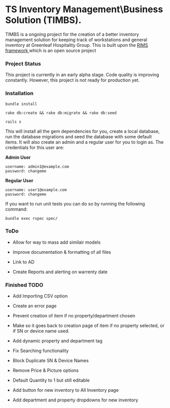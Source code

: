 # TS Inventory Management\Business Solution (TIMBS).

TIMBS is a ongoing project for the creation of a better inventory management solution for keeping track of workstations and general inventory at Greenleaf Hospitality Group. This is built upon the [RIMS framework ](https://github.com/DamageStudios/rims) which is an open source project


### Project Status
This project is currently in an early alpha stage. Code quality is improving constantly. However, this project is not ready for production yet.

### Installation

`bundle install`

`rake db:create && rake db:migrate && rake db:seed`

`rails s`

This will install all the gem dependencies for you, create a local database, run the database migrations and seed the database with some default items. It will also create an admin and a regular user for you to login as. The credentials for this user are:

**Admin User**
```
username: admin1@example.com
password: changeme
```
**Regular User**
```
username: user1@example.com
password: changeme
```

If you want to run unit tests you can do so by running the following command:

`bundle exec rspec spec/`


### ToDo

* Allow for way to mass add similair models

* Improve documentation & formatting of all files

* Link to AD

* Create Reports and alerting on warrenty date

### Finished TODO

* Add Importing CSV option

* Create an error page

* Prevent creation of item if no property/department chosen

* Make so it goes back to creation page of item if no property selected, or if SN or device name used.

* Add dynamic property and department tag

* Fix Searching functionality

* Block Duplicate SN & Device Names

* Remove Price & Picture options

* Default Quantity to 1 but still editable

* Add button for new inventory to All Inventory page

* Add department and property dropdowns for new inventory
